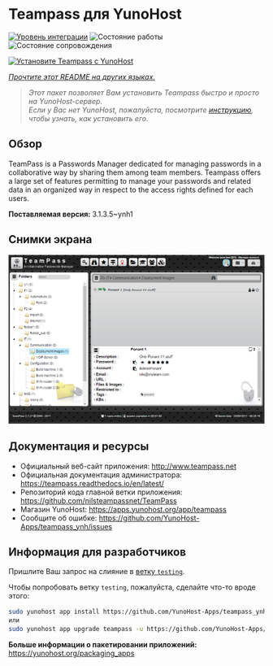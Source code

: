 <!--
Важно: этот README был автоматически сгенерирован <https://github.com/YunoHost/apps/tree/master/tools/readme_generator>
Он НЕ ДОЛЖЕН редактироваться вручную.
-->

# Teampass для YunoHost

[![Уровень интеграции](https://apps.yunohost.org/badge/integration/teampass)](https://ci-apps.yunohost.org/ci/apps/teampass/)
![Состояние работы](https://apps.yunohost.org/badge/state/teampass)
![Состояние сопровождения](https://apps.yunohost.org/badge/maintained/teampass)

[![Установите Teampass с YunoHost](https://install-app.yunohost.org/install-with-yunohost.svg)](https://install-app.yunohost.org/?app=teampass)

*[Прочтите этот README на других языках.](./ALL_README.md)*

> *Этот пакет позволяет Вам установить Teampass быстро и просто на YunoHost-сервер.*  
> *Если у Вас нет YunoHost, пожалуйста, посмотрите [инструкцию](https://yunohost.org/install), чтобы узнать, как установить его.*

## Обзор

TeamPass is a Passwords Manager dedicated for managing passwords in a collaborative way by sharing them among team members.
Teampass offers a large set of features permitting to manage your passwords and related data in an organized way in respect to the access rights defined for each users.


**Поставляемая версия:** 3.1.3.5~ynh1

## Снимки экрана

![Снимок экрана Teampass](./doc/screenshots/screenshot.png)

## Документация и ресурсы

- Официальный веб-сайт приложения: <http://www.teampass.net>
- Официальная документация администратора: <https://teampass.readthedocs.io/en/latest/>
- Репозиторий кода главной ветки приложения: <https://github.com/nilsteampassnet/TeamPass>
- Магазин YunoHost: <https://apps.yunohost.org/app/teampass>
- Сообщите об ошибке: <https://github.com/YunoHost-Apps/teampass_ynh/issues>

## Информация для разработчиков

Пришлите Ваш запрос на слияние в [ветку `testing`](https://github.com/YunoHost-Apps/teampass_ynh/tree/testing).

Чтобы попробовать ветку `testing`, пожалуйста, сделайте что-то вроде этого:

```bash
sudo yunohost app install https://github.com/YunoHost-Apps/teampass_ynh/tree/testing --debug
или
sudo yunohost app upgrade teampass -u https://github.com/YunoHost-Apps/teampass_ynh/tree/testing --debug
```

**Больше информации о пакетировании приложений:** <https://yunohost.org/packaging_apps>
